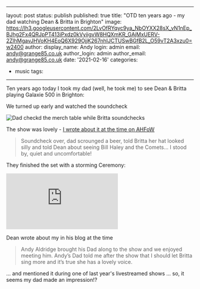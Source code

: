 ---
layout: post
status: publish
published: true
title: "OTD ten years ago - my dad watching Dean & Britta in Brighton"
image: https://lh3.googleusercontent.com/2LvOfRYqyc9ya_NbOYXX28sX_vN1nEp_BJhg2Fx4QRJpPT413iPxdz0kVyiigvW8HQXmKR_GAjMxUERV-2ZlhMgavJHVoKH4EoQ6X929OjjK267nhIJCTUSwBGfB2L_O59vT2A3xzu0=w2400
author:
  display_name: Andy
  login: admin
  email: andy@grange85.co.uk
author_login: admin
author_email: andy@grange85.co.uk
date: '2021-02-16'
categories:
 - music
tags:
 - --
Ten years ago today I took my dad (well, he took me) to see Dean & Britta playing Galaxie 500 in Brighton:

We turned up early and watched the soundcheck

![Dad checkd the merch table while Britta soundchecks](https://lh3.googleusercontent.com/2LvOfRYqyc9ya_NbOYXX28sX_vN1nEp_BJhg2Fx4QRJpPT413iPxdz0kVyiigvW8HQXmKR_GAjMxUERV-2ZlhMgavJHVoKH4EoQ6X929OjjK267nhIJCTUSwBGfB2L_O59vT2A3xzu0=w2400)

The show was lovely - [I wrote about it at the time on <abbr title=a head full of wishes>AHFoW</abbr>](https://www.fullofwishes.co.uk/2011/02/17/review-dean-wareham-plays-galaxie-500-in-brighton/) 

> Soundcheck over, dad scrounged a beer, told Britta her hat looked silly and told Dean about seeing Bill Haley and the Comets… I stood by, quiet and uncomfortable!

They finished the set with a storming Ceremony:

<iframe src="https://www.youtube.com/embed/pkb0-uupszA" frameborder="0" allow="accelerometer; autoplay; clipboard-write; encrypted-media; gyroscope; picture-in-picture" allowfullscreen></iframe>

Dean wrote about my in his blog at the time

> Andy Aldridge brought his Dad along to the show and we enjoyed meeting him. Andy’s Dad told me after the show that I should let Britta sing more and it’s true she has a lovely voice.

... and mentioned it during one of last year's livestreamed shows ... so, it seems my dad made an impression!?

